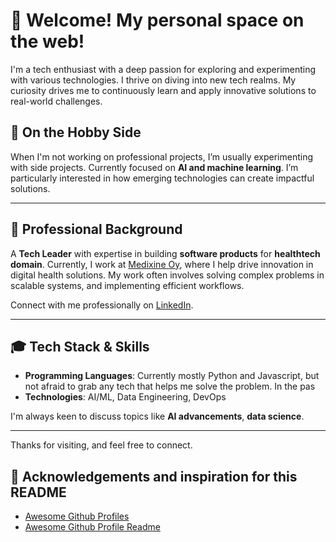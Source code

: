 # 🚀 Welcome! My personal space on the web!
 
I'm a tech enthusiast with a deep passion for exploring and experimenting with various technologies. I thrive on diving into new tech realms. My curiosity drives me to continuously learn and apply innovative solutions to real-world challenges.

## 🌱 On the Hobby Side

When I'm not working on professional projects, I’m usually experimenting with side projects. Currently focused on **AI and machine learning**. I’m particularly interested in how emerging technologies can create impactful solutions.

---

## 👔 Professional Background

A **Tech Leader** with expertise in building **software products** for **healthtech domain**. Currently, I work at [Medixine Oy](https://www.medixine.com), where I help drive innovation in digital health solutions. My work often involves solving complex problems in scalable systems, and implementing efficient workflows.

Connect with me professionally on [LinkedIn](https://www.linkedin.com/in/pontuslindman/).

---

## 🎓 Tech Stack & Skills

- **Programming Languages**: Currently mostly Python and Javascript, but not afraid to grab any tech that helps me solve the problem. In the pas 
- **Technologies**: AI/ML, Data Engineering, DevOps

I'm always keen to discuss topics like **AI advancements**, **data science**.

---

Thanks for visiting, and feel free to connect.

## 🙏 Acknowledgements and inspiration for this README

- [Awesome Github Profiles](https://github.com/recodehive/awesome-github-profiles)
- [Awesome Github Profile Readme](https://github.com/abhisheknaiidu/awesome-github-profile-readme)

